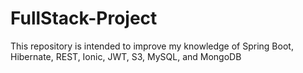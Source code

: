 # FullStack-Project
This repository is intended to improve my knowledge of Spring Boot, Hibernate, REST, Ionic, JWT, S3, MySQL, and MongoDB
